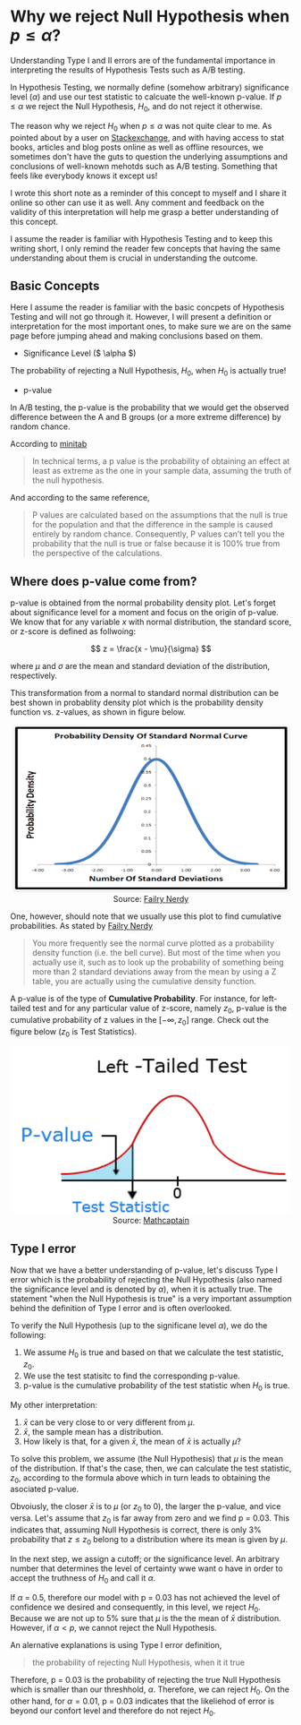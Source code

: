 <script type="text/x-mathjax-config"> MathJax.Hub.Config({ tex2jax: {inlineMath: [['$','$'], ['\\(','\\)']]} }); </script> <script src="https://cdnjs.cloudflare.com/ajax/libs/mathjax/2.7.0/MathJax.js?config=TeX-AMS-MML_HTMLorMML" type="text/javascript"></script>

# Why we reject Null Hypothesis when $p \leq \alpha$?

Understanding Type I and II errors are of the fundamental importance in interpreting the results of Hypothesis Tests such as A/B testing. 

In Hypothesis Testing, we normally define (somehow arbitrary) significance level ($\alpha$) and use our test statistic to calcuate the well-known p-value. If $p \leq \alpha$ we reject the Null Hypothesis, $H_0$, and do not reject it otherwise. 

The reason why we reject $H_0$ when $p \leq \alpha$ was not quite clear to me. As pointed about by a user on [Stackexchange](https://math.stackexchange.com/questions/582945/in-statistics-why-do-you-reject-the-null-hypothesis-when-the-p-value-is-less-th), and with having access to stat books, articles and blog posts online as well as offline resources, we sometimes don't have the guts to question the underlying assumptions and conclusions of well-known mehotds such as A/B testing. Something that feels like everybody knows it except us!

I wrote this short note as a reminder of this concept to myself and I share it online so other can use it as well. Any comment and feedback on the validity of this interpretation will help me grasp a better understanding of this concept. 

I assume the reader is familiar with Hypothesis Testing and to keep this writing short, I only remind the reader few concepts that having the same understanding about them is crucial in understanding the outcome. 

## Basic Concepts
Here I assume the reader is familiar with the basic concpets of Hypothesis Testing and will not go through it. However, I will present a definition or interpretation for the most important ones, to make sure we are on the same page before jumping ahead and making conclusions based on them.


* Significance Level ($ \alpha $)

The probability of rejecting a Null Hypothesis, $H_0$, when $H_0$ is actually true!

* p-value

In A/B testing, the p-value is the probability that we would get the observed difference between the A and B groups (or a more extreme difference) by random chance. 

According to [minitab](http://blog.minitab.com/blog/adventures-in-statistics-2/how-to-correctly-interpret-p-values)
> In technical terms, a p value is the probability of obtaining an effect at least as extreme as the one in your sample data, assuming the truth of the null hypothesis.

And according to the same reference, 
> P values are calculated based on the assumptions that the null is true for the population and that the difference in the sample is caused entirely by random chance. Consequently, P values can’t tell you the probability that the null is true or false because it is 100% true from the perspective of the calculations.


## Where does p-value come from?
p-value is obtained from the normal probability density plot. Let's forget about significance level for a moment and focus on the origin of p-value. We know that for any variable $x$ with normal distribution, the standard score, or z-score is defined as follwoing:

$$
z = \frac{x - \mu}{\sigma}
$$

where $\mu$ and $\sigma$ are the mean and standard deviation of the distribution, respectively. 

This transformation from a normal to standard normal distribution can be best shown in probablity density plot which is the probability density function vs. z-values, as shown in figure below. 

<div style="text-align:center"><img src ="fairlynerdy.png" height="300" width="500"/><figcaption>Source: <a href="http://www.fairlynerdy.com/normal-distribution-summary/"> Failry Nerdy </a></figcaption></div>

One, however, should note that we usually use this plot to find cumulative probabilities. As stated by [Failry Nerdy](http://www.fairlynerdy.com/normal-distribution-summary/)
> You more frequently see the normal curve plotted as a probability density function (i.e. the bell curve). But most of the time when you actually use it, such as to look up the probability of something being more than 2 standard deviations away from the mean by using a Z table, you are actually using the cumulative density function.

A p-value is of the type of **Cumulative Probability**. For instance, for left-tailed test and for any particular value of z-score, namely $z_0$, p-value is the cumulative probability of z values in the $[-\infty, z_0]$ range. Check out the figure below ($z_0$ is Test Statistics). 

<div style="text-align:center"><img src ="left-tailed-test.png" height="300" width="500"/><figcaption>Source: <a href="http://www.mathcaptain.com/statistics/p-value.html"> Mathcaptain </a></figcaption></div>


## Type I error

Now that we have a better understanding of p-value, let's discuss Type I error which is the probability of rejecting the Null Hypothesis (also named the significance level and is denoted by $\alpha$), when it is actually true. The statement "when the Null Hypothesis is true" is a very important assumption behind the definition of Type I error and is often overlooked.

To verify the Null Hypothesis (up to the significane level $\alpha$), we do the following:
1. We assume $H_0$ is true and based on that we calculate the test statistic, $z_0$. 
2. We use the test statisitc to find the corresponding p-value. 
3. p-value is the cumulative probability of the test statistic when $H_0$ is true.

My other interpretation:
1. $\bar{x}$ can be very close to or very different from $\mu$. 
2. $\bar{x}$, the sample mean has a distribution. 
3. How likely is that, for a given $\bar{x}$, the mean of $\bar{x}$ is actually $\mu$?

To solve this problem, we assume (the Null Hypothesis) that $\mu$ is the mean of the distribution. If that's the case, then, we can calculate the test statistic, $z_0$, according to the formula above which in turn leads to obtaining the asociated p-value.  

Obvoiusly, the closer $\bar x$ is to $\mu$ (or  $z_0$ to 0), the larger the p-value, and vice versa. Let's assume that  $z_0$ is far away from zero and we find p = 0.03. This indicates that, assuming Null Hypothesis is correct, there is only 3% probability that  $z \leq z_0$ belong to a distribution where its mean is given by $\mu$. 

In the next step, we assign a cutoff; or the significance level. An arbitrary number that determines the level of certainty wwe want o have in order to accept the truthness of $H_0$ and call it $\alpha$. 

If $\alpha$ = 0.5, therefore our model with p = 0.03 has not achieved the level of confidence we desired and consequently, in this level, we reject $H_0$. Because we are not up to 5% sure that $\mu$ is the the mean of $\bar x$ distribution. However, if $\alpha < p$, we cannot reject the Null Hypothesis. 

An alernative explanations is using Type I error definition, 
> the probability of rejecting Null Hypothesis, when it it true

Therefore, p = 0.03 is the probability of rejecting the true Null Hypothesis which is smaller than our threshhold, $\alpha$. Therefore, we can reject $H_0$. On the other hand, for $\alpha = 0.01$, p = 0.03 indicates that the likeliehod of error is beyond our confort level and therefore do not reject $H_0$. 

